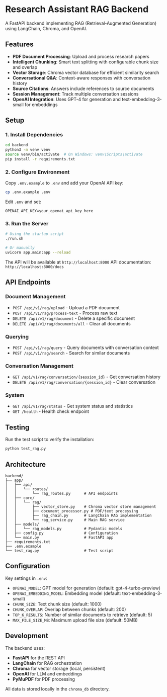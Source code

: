 # Research Assistant RAG Backend

A FastAPI backend implementing RAG (Retrieval-Augmented Generation) using LangChain, Chroma, and OpenAI.

## Features

- **PDF Document Processing**: Upload and process research papers
- **Intelligent Chunking**: Smart text splitting with configurable chunk size and overlap
- **Vector Storage**: Chroma vector database for efficient similarity search
- **Conversational Q&A**: Context-aware responses with conversation history
- **Source Citations**: Answers include references to source documents
- **Session Management**: Track multiple conversation sessions
- **OpenAI Integration**: Uses GPT-4 for generation and text-embedding-3-small for embeddings

## Setup

### 1. Install Dependencies

```bash
cd backend
python3 -m venv venv
source venv/bin/activate  # On Windows: venv\Scripts\activate
pip install -r requirements.txt
```

### 2. Configure Environment

Copy `.env.example` to `.env` and add your OpenAI API key:

```bash
cp .env.example .env
```

Edit `.env` and set:
```
OPENAI_API_KEY=your_openai_api_key_here
```

### 3. Run the Server

```bash
# Using the startup script
./run.sh

# Or manually
uvicorn app.main:app --reload
```

The API will be available at `http://localhost:8000`
API documentation: `http://localhost:8000/docs`

## API Endpoints

### Document Management

- `POST /api/v1/rag/upload` - Upload a PDF document
- `POST /api/v1/rag/process-text` - Process raw text
- `DELETE /api/v1/rag/document` - Delete a specific document
- `DELETE /api/v1/rag/documents/all` - Clear all documents

### Querying

- `POST /api/v1/rag/query` - Query documents with conversation context
- `POST /api/v1/rag/search` - Search for similar documents

### Conversation Management

- `GET /api/v1/rag/conversation/{session_id}` - Get conversation history
- `DELETE /api/v1/rag/conversation/{session_id}` - Clear conversation

### System

- `GET /api/v1/rag/status` - Get system status and statistics
- `GET /health` - Health check endpoint

## Testing

Run the test script to verify the installation:

```bash
python test_rag.py
```

## Architecture

```
backend/
├── app/
│   ├── api/
│   │   └── routes/
│   │       └── rag_routes.py      # API endpoints
│   ├── core/
│   │   └── rag/
│   │       ├── vector_store.py    # Chroma vector store management
│   │       ├── document_processor.py # PDF/text processing
│   │       ├── rag_chain.py       # LangChain RAG implementation
│   │       └── rag_service.py     # Main RAG service
│   ├── models/
│   │   └── rag_models.py          # Pydantic models
│   ├── config.py                  # Configuration
│   └── main.py                    # FastAPI app
├── requirements.txt
├── .env.example
└── test_rag.py                    # Test script
```

## Configuration

Key settings in `.env`:

- `OPENAI_MODEL`: GPT model for generation (default: gpt-4-turbo-preview)
- `OPENAI_EMBEDDING_MODEL`: Embedding model (default: text-embedding-3-small)
- `CHUNK_SIZE`: Text chunk size (default: 1000)
- `CHUNK_OVERLAP`: Overlap between chunks (default: 200)
- `TOP_K_RESULTS`: Number of similar documents to retrieve (default: 5)
- `MAX_FILE_SIZE_MB`: Maximum upload file size (default: 50MB)

## Development

The backend uses:
- **FastAPI** for the REST API
- **LangChain** for RAG orchestration
- **Chroma** for vector storage (local, persistent)
- **OpenAI** for LLM and embeddings
- **PyMuPDF** for PDF processing

All data is stored locally in the `chroma_db` directory.